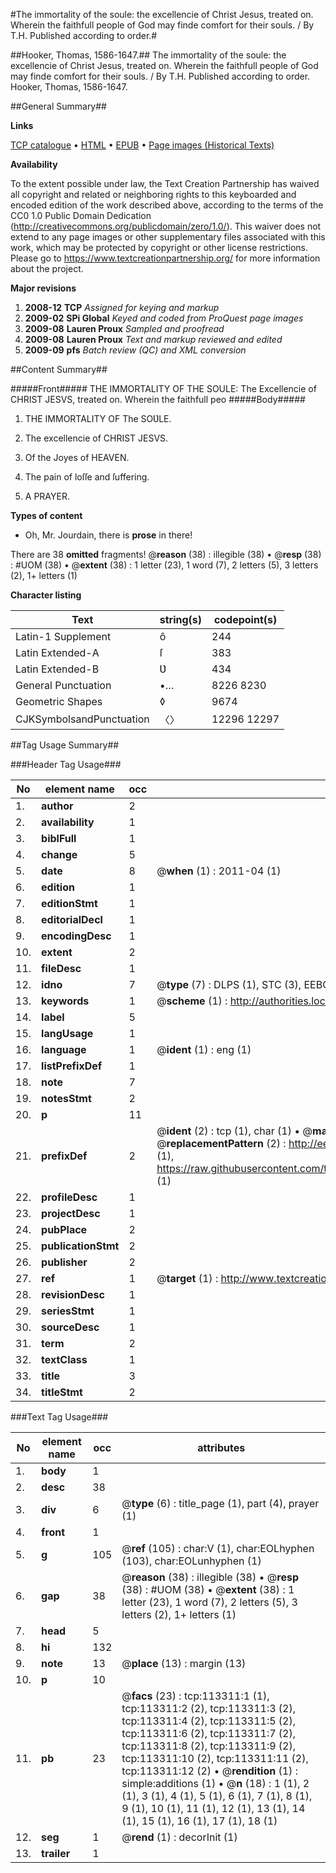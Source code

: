 #The immortality of the soule: the excellencie of Christ Jesus, treated on. Wherein the faithfull people of God may finde comfort for their souls. / By T.H. Published according to order.#

##Hooker, Thomas, 1586-1647.##
The immortality of the soule: the excellencie of Christ Jesus, treated on. Wherein the faithfull people of God may finde comfort for their souls. / By T.H. Published according to order.
Hooker, Thomas, 1586-1647.

##General Summary##

**Links**

[TCP catalogue](http://www.ota.ox.ac.uk/tcp/)  • 
[HTML](http://tei.it.ox.ac.uk/tcp/Texts-HTML/free/A86/A86528.html)  • 
[EPUB](http://tei.it.ox.ac.uk/tcp/Texts-EPUB/free/A86/A86528.epub) • 
[Page images (Historical Texts)](https://historicaltexts.jisc.ac.uk/eebo-99861183e)

**Availability**

To the extent possible under law, the Text Creation Partnership has waived all copyright and related or neighboring rights to this keyboarded and encoded edition of the work described above, according to the terms of the CC0 1.0 Public Domain Dedication (http://creativecommons.org/publicdomain/zero/1.0/). This waiver does not extend to any page images or other supplementary files associated with this work, which may be protected by copyright or other license restrictions. Please go to https://www.textcreationpartnership.org/ for more information about the project.

**Major revisions**

1. __2008-12__ __TCP__ *Assigned for keying and markup*
1. __2009-02__ __SPi Global__ *Keyed and coded from ProQuest page images*
1. __2009-08__ __Lauren Proux__ *Sampled and proofread*
1. __2009-08__ __Lauren Proux__ *Text and markup reviewed and edited*
1. __2009-09__ __pfs__ *Batch review (QC) and XML conversion*

##Content Summary##

#####Front#####
THE IMMORTALITY OF THE SOULE: The Excellencie of CHRIST JESVS, treated on. Wherein the faithfull peo
#####Body#####

1. THE IMMORTALITY OF The SOƲLE.

1. The excellencie of CHRIST JESVS.

1. Of the Joyes of HEAVEN.

1. The pain of loſſe and ſuffering.

1. A PRAYER.

**Types of content**

  * Oh, Mr. Jourdain, there is **prose** in there!

There are 38 **omitted** fragments! 
 @__reason__ (38) : illegible (38)  •  @__resp__ (38) : #UOM (38)  •  @__extent__ (38) : 1 letter (23), 1 word (7), 2 letters (5), 3 letters (2), 1+ letters (1)

**Character listing**


|Text|string(s)|codepoint(s)|
|---|---|---|
|Latin-1 Supplement|ô|244|
|Latin Extended-A|ſ|383|
|Latin Extended-B|Ʋ|434|
|General Punctuation|•…|8226 8230|
|Geometric Shapes|◊|9674|
|CJKSymbolsandPunctuation|〈〉|12296 12297|

##Tag Usage Summary##

###Header Tag Usage###

|No|element name|occ|attributes|
|---|---|---|---|
|1.|__author__|2||
|2.|__availability__|1||
|3.|__biblFull__|1||
|4.|__change__|5||
|5.|__date__|8| @__when__ (1) : 2011-04 (1)|
|6.|__edition__|1||
|7.|__editionStmt__|1||
|8.|__editorialDecl__|1||
|9.|__encodingDesc__|1||
|10.|__extent__|2||
|11.|__fileDesc__|1||
|12.|__idno__|7| @__type__ (7) : DLPS (1), STC (3), EEBO-CITATION (1), PROQUEST (1), VID (1)|
|13.|__keywords__|1| @__scheme__ (1) : http://authorities.loc.gov/ (1)|
|14.|__label__|5||
|15.|__langUsage__|1||
|16.|__language__|1| @__ident__ (1) : eng (1)|
|17.|__listPrefixDef__|1||
|18.|__note__|7||
|19.|__notesStmt__|2||
|20.|__p__|11||
|21.|__prefixDef__|2| @__ident__ (2) : tcp (1), char (1)  •  @__matchPattern__ (2) : ([0-9\-]+):([0-9IVX]+) (1), (.+) (1)  •  @__replacementPattern__ (2) : http://eebo.chadwyck.com/downloadtiff?vid=$1&page=$2 (1), https://raw.githubusercontent.com/textcreationpartnership/Texts/master/tcpchars.xml#$1 (1)|
|22.|__profileDesc__|1||
|23.|__projectDesc__|1||
|24.|__pubPlace__|2||
|25.|__publicationStmt__|2||
|26.|__publisher__|2||
|27.|__ref__|1| @__target__ (1) : http://www.textcreationpartnership.org/docs/. (1)|
|28.|__revisionDesc__|1||
|29.|__seriesStmt__|1||
|30.|__sourceDesc__|1||
|31.|__term__|2||
|32.|__textClass__|1||
|33.|__title__|3||
|34.|__titleStmt__|2||


###Text Tag Usage###

|No|element name|occ|attributes|
|---|---|---|---|
|1.|__body__|1||
|2.|__desc__|38||
|3.|__div__|6| @__type__ (6) : title_page (1), part (4), prayer (1)|
|4.|__front__|1||
|5.|__g__|105| @__ref__ (105) : char:V (1), char:EOLhyphen (103), char:EOLunhyphen (1)|
|6.|__gap__|38| @__reason__ (38) : illegible (38)  •  @__resp__ (38) : #UOM (38)  •  @__extent__ (38) : 1 letter (23), 1 word (7), 2 letters (5), 3 letters (2), 1+ letters (1)|
|7.|__head__|5||
|8.|__hi__|132||
|9.|__note__|13| @__place__ (13) : margin (13)|
|10.|__p__|10||
|11.|__pb__|23| @__facs__ (23) : tcp:113311:1 (1), tcp:113311:2 (2), tcp:113311:3 (2), tcp:113311:4 (2), tcp:113311:5 (2), tcp:113311:6 (2), tcp:113311:7 (2), tcp:113311:8 (2), tcp:113311:9 (2), tcp:113311:10 (2), tcp:113311:11 (2), tcp:113311:12 (2)  •  @__rendition__ (1) : simple:additions (1)  •  @__n__ (18) : 1 (1), 2 (1), 3 (1), 4 (1), 5 (1), 6 (1), 7 (1), 8 (1), 9 (1), 10 (1), 11 (1), 12 (1), 13 (1), 14 (1), 15 (1), 16 (1), 17 (1), 18 (1)|
|12.|__seg__|1| @__rend__ (1) : decorInit (1)|
|13.|__trailer__|1||
